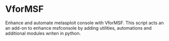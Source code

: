 # VforMSF
Enhance and automate metasploit console with VforMSF. This script acts an an add-on to enhance msfconsole by adding utilities, automations and additional modules writen in python.
